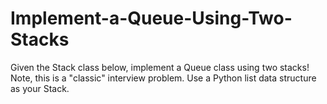 # Implement-a-Queue-Using-Two-Stacks

Given the Stack class below, implement a Queue class using two stacks! Note, this is a "classic" interview problem. Use a Python list data structure as your Stack.
